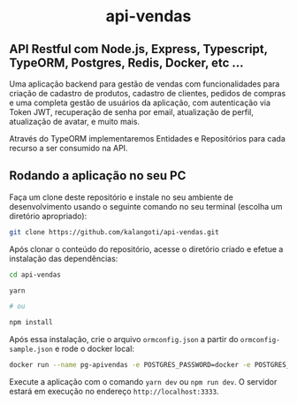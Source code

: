 <h1 align="center">api-vendas</h1>

## API Restful com Node.js, Express, Typescript, TypeORM, Postgres, Redis, Docker, etc ...

Uma aplicação backend para gestão de vendas com funcionalidades para criação de cadastro de produtos, cadastro de clientes, pedidos de compras e uma completa gestão de usuários da aplicação, com autenticação via Token JWT, recuperação de senha por email, atualização de perfil, atualização de avatar, e muito mais.

Através do TypeORM implementaremos Entidades e Repositórios para cada recurso a ser consumido na API.

## Rodando a aplicação no seu PC

Faça um clone deste repositório e instale no seu ambiente de desenvolvimento usando o seguinte comando no seu terminal (escolha um diretório apropriado):

```bash
git clone https://github.com/kalangoti/api-vendas.git
```

Após clonar o conteúdo do repositório, acesse o diretório criado e efetue a instalação das dependências:

```bash
cd api-vendas

yarn

# ou

npm install
```

Após essa instalação, crie o arquivo `ormconfig.json` a partir do `ormconfig-sample.json` e rode o docker local:

```bash
docker run --name pg-apivendas -e POSTGRES_PASSWORD=docker -e POSTGRES_DB=api -p 5432:5432 -d postgres
```

Execute a aplicação com o comando `yarn dev` ou `npm run dev`. O servidor estará em execução no endereço `http://localhost:3333`.
